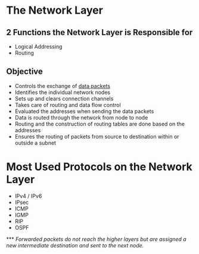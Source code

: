 # The Network Layer

## 2 Functions the Network Layer is Responsible for
- Logical Addressing
- Routing

## Objective
- Controls the exchange of [data packets](./data-packets.md)
- Identifies the individual network nodes
- Sets up and clears connection channels
- Takes care of routing and data flow control
- Evaluated the addresses when sending the data packets
- Data is routed through the network from node to node
- Routing and the construction of routing tables are done based on the addresses
- Ensures the routing of packets from source to destination within or outside a subnet

# Most Used Protocols on the Network Layer
- IPv4 / IPv6
- IPsec
- ICMP
- IGMP
- RIP
- OSPF

*** *Forwarded packets do not reach the higher layers but are assigned a new intermediate destination and sent to the next node.*